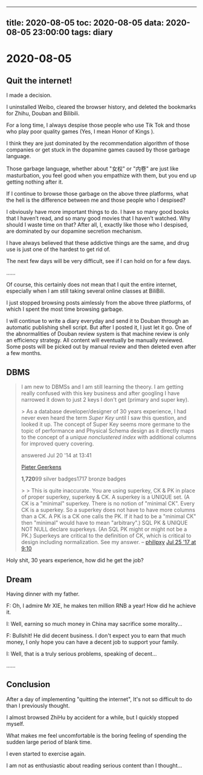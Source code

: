
---
title: 2020-08-05
toc: 2020-08-05
data: 2020-08-05 23:00:00
tags: diary
---


# 2020-08-05

## Quit the internet!

I made a decision.

I uninstalled Weibo, cleared the browser history, and deleted the bookmarks for Zhihu, Douban and Bilibili.

For a long time, I always despise those people who use Tik Tok and those who play poor quality games (Yes, I mean Honor of Kings ).

I think they are just dominated by the recommendation algorithm of those companies or get stuck in the dopamine games caused by those garbage language.

Those garbage language, whether about "女权" or "内卷" are just like masturbation, you feel good when you empathize with them, but you end up getting nothing after it.

If I continue to browse those garbage on the above three platforms, what the hell is the difference between me and those people who I despised?

I obviously have more important things to do. I have so many good books that I haven’t read, and so many good movies that I haven’t watched. Why should I waste time on that? After all, I, exactly like those who I despised, are dominated by our dopamine secretion mechanism.

I have always believed that these addictive things are the same, and drug use is just one of the hardest to get rid of.

The next few days will be very difficult, see if I can hold on for a few days.

……

Of course, this certainly does not mean that I quit the entire internet, especially when I am still taking several online classes at BiliBili.

I just stopped browsing posts aimlessly from the above three platforms, of which I spent the most time browsing garbage.

I will continue to write a diary everyday and send it to Douban through an automatic publishing shell script. But after I posted it, I just let it go. One of the abnormalities of Douban review system is that machine review is only an efficiency strategy. All content will eventually be manually reviewed. Some posts will be picked out by manual review and then deleted even after a few months.

## DBMS

> I am new to DBMSs and I am still learning the theory. I am getting really confused with this key business and after googling I have narrowed it down to just 2 keys I don't get (primary and super key).
>
> \> As a database developer/designer of 30 years experience, I had never even heard the term *Super Key* until I saw this question, and looked it up. The concept of Super Key seems more germane to the topic of performance and Physical Schema design as it directly maps to the concept of a *unique nonclustered index* with additional columns for improved query covering.
>
> answered Jul 20 '14 at 13:41
>
> [Pieter Geerkens](https://dba.stackexchange.com/users/20682/pieter-geerkens)
>
> **1,720**99 silver badges1717 bronze badges
>
> \> \> This is quite inaccurate. You are using superkey, CK & PK in place of proper superkey, superkey & CK. A superkey is a UNIQUE set. (A CK is a "minimal" superkey. There is no notion of "minimal CK". Every CK is a superkey. So a superkey does not have to have more columns than a CK. A PK is a CK one calls the PK. If it had to be a "minimal CK" then "minimal" would have to mean "arbitrary".) SQL PK & UNIQUE NOT NULL declare superkeys. (An SQL PK might or might not be a PK.) Superkeys are critical to the definition of CK, which is critical to design including normalization. See my answer. – [philipxy](https://dba.stackexchange.com/users/43932/philipxy) [Jul 25 '17 at 9:10](https://dba.stackexchange.com/questions/71924/what-is-the-difference-between-primary-key-and-super-key-in-dbms#comment350567_71926)

Holy shit, 30 years experience, how did he get the job?

## Dream

Having dinner with my father.

F: Oh, I admire Mr XIE, he makes ten million RNB a year! How did he achieve it.

I: Well, earning so much money in China may sacrifice some morality...

F: Bullshit! He did decent business. I don't expect you to earn that much money, I only hope you can have a decent job to support your family.

I: Well, that is a truly serious problems, speaking of decent...

……



## Conclusion

After a day of implementing "quitting the internet", It's not so difficult to do than I previously thought.

I almost browsed ZhiHu by accident for a while, but I quickly stopped myself.

What makes me feel uncomfortable is the boring feeling of spending the sudden large period of blank time.

I even started to exercise again.

I am not as enthusiastic about reading serious content than I thought...








